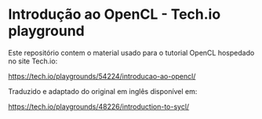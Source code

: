 # Introdução ao OpenCL - Tech.io playground

Este repositório contem o material usado para o tutorial OpenCL hospedado no site Tech.io:

https://tech.io/playgrounds/54224/introducao-ao-opencl/

Traduzido e adaptado do original em inglês disponível em:

https://tech.io/playgrounds/48226/introduction-to-sycl/

